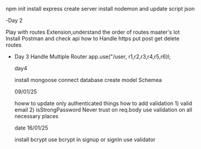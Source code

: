 npm init
install express
create server
install nodemon and update script json

-Day 2

Play with routes Extension,understand the order of routes maater's lot
Install Postman and check api 
how to Handle https put post get delete routes


- Day 3 
  Handle Multiple Router
  app.use("/user, r1,r2,r3,r4,r5,r6)l;

  day4 

  install mongoose 
  connect database
  create model Schemea


  09/01/25

  howw to update only authenticated things
  how to add validation
       1) valid email
       2) isStrongPassword
  Never trust on req.body
  use validation on all necessary places
  


  date 16/01/25

  install bcrypt
  use bcrypt in signup or signIn
  use validator